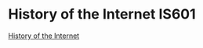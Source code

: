 # History of the Internet IS601

[History of the Internet](smoran09history.eastus.azurecontainer.io)